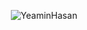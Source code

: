 <p align="center">
  <img src="https://github-readme-stats.vercel.app/api/top-langs?username=hridoy281810&show_icons=true&locale=en&layout=compact" alt="YeaminHasan" />
</p>
